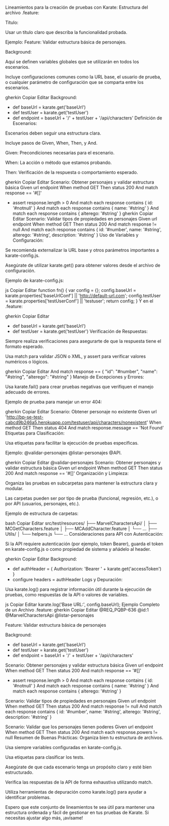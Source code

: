 Lineamientos para la creación de pruebas con Karate:
Estructura del archivo .feature:

Título:

Usar un título claro que describa la funcionalidad probada.

Ejemplo: Feature: Validar estructura básica de personajes.

Background:

Aquí se definen variables globales que se utilizarán en todos los escenarios.

Incluye configuraciones comunes como la URL base, el usuario de prueba, o cualquier parámetro de configuración que se comparta entre los escenarios.

gherkin
Copiar
Editar
Background:
* def baseUrl = karate.get('baseUrl')
* def testUser = karate.get('testUser')
* def endpoint = baseUrl + '/' + testUser + '/api/characters'
  Definición de Escenarios:

Escenarios deben seguir una estructura clara.

Incluye pasos de Given, When, Then, y And.

Given: Precondiciones necesarias para el escenario.

When: La acción o método que estamos probando.

Then: Verificación de la respuesta o comportamiento esperado.

gherkin
Copiar
Editar
Scenario: Obtener personajes y validar estructura básica
Given url endpoint
When method GET
Then status 200
And match response == '#[]'
* assert response.length > 0
  And match each response contains { id: '#notnull' }
  And match each response contains { name: '#string' }
  And match each response contains { alterego: '#string' }
  gherkin
  Copiar
  Editar
  Scenario: Validar tipos de propiedades en personajes
  Given url endpoint
  When method GET
  Then status 200
  And match response != null
  And match each response contains {
  id: '#number',
  name: '#string',
  alterego: '#string',
  description: '#string'
  }
  Uso de Variables y Configuración:

Se recomienda externalizar la URL base y otros parámetros importantes a karate-config.js.

Asegúrate de utilizar karate.get() para obtener valores desde el archivo de configuración.

Ejemplo de karate-config.js:

js
Copiar
Editar
function fn() {
var config = {};
config.baseUrl = karate.properties['baseUrlConf'] || 'http://default-url.com';
config.testUser = karate.properties['testUserConf'] || 'testuser';
return config;
}
Y en el .feature:

gherkin
Copiar
Editar
* def baseUrl = karate.get('baseUrl')
* def testUser = karate.get('testUser')
  Verificación de Respuestas:

Siempre realiza verificaciones para asegurarte de que la respuesta tiene el formato esperado.

Usa match para validar JSON o XML, y assert para verificar valores numéricos o lógicos.

gherkin
Copiar
Editar
And match response == { "id": "#number", "name": "#string", "alterego": "#string" }
Manejo de Excepciones y Errores:

Usa karate.fail() para crear pruebas negativas que verifiquen el manejo adecuado de errores.

Ejemplo de prueba para manejar un error 404:

gherkin
Copiar
Editar
Scenario: Obtener personaje no existente
Given url 'http://bp-se-test-cabcd9b246a5.herokuapp.com/testuser/api/characters/nonexistent'
When method GET
Then status 404
And match response.message == 'Not Found'
Etiquetas para Clasificación:

Usa etiquetas para facilitar la ejecución de pruebas específicas.

Ejemplo: @validar-personajes @listar-personajes @API.

gherkin
Copiar
Editar
@validar-personajes
Scenario: Obtener personajes y validar estructura básica
Given url endpoint
When method GET
Then status 200
And match response == '#[]'
Organización y Limpieza:

Organiza las pruebas en subcarpetas para mantener la estructura clara y modular.

Las carpetas pueden ser por tipo de prueba (funcional, regresión, etc.), o por API (usuarios, personajes, etc.).

Ejemplo de estructura de carpetas:

bash
Copiar
Editar
src/test/resources/
├── MarvelCharactersApi/
│   ├── MCGetCharacters.feature
│   ├── MCAddCharacter.feature
│   └── ...
├── Utils/
│   └── helpers.js
└── ...
Consideraciones para API con Autenticación:

Si la API requiere autenticación (por ejemplo, token Bearer), guarda el token en karate-config.js o como propiedad de sistema y añádelo al header.

gherkin
Copiar
Editar
Background:
* def authHeader = { Authorization: 'Bearer ' + karate.get('accessToken') }
* configure headers = authHeader
  Logs y Depuración:

Usa karate.log() para registrar información útil durante la ejecución de pruebas, como respuestas de la API o valores de variables.

js
Copiar
Editar
karate.log('Base URL:', config.baseUrl);
Ejemplo Completo de un Archivo .feature:
gherkin
Copiar
Editar
@REQ_PQBP-636
@id:1
@MarvelCharactersApi
@listar-personajes

Feature: Validar estructura básica de personajes

Background:
* def baseUrl = karate.get('baseUrl')
* def testUser = karate.get('testUser')
* def endpoint = baseUrl + '/' + testUser + '/api/characters'

Scenario: Obtener personajes y validar estructura básica
Given url endpoint
When method GET
Then status 200
And match response == '#[]'
* assert response.length > 0
  And match each response contains { id: '#notnull' }
  And match each response contains { name: '#string' }
  And match each response contains { alterego: '#string' }

Scenario: Validar tipos de propiedades en personajes
Given url endpoint
When method GET
Then status 200
And match response != null
And match each response contains {
id: '#number',
name: '#string',
alterego: '#string',
description: '#string'
}

Scenario: Validar que los personajes tienen poderes
Given url endpoint
When method GET
Then status 200
And match each response.powers != null
Resumen de Buenas Prácticas:
Organiza bien tu estructura de archivos.

Usa siempre variables configuradas en karate-config.js.

Usa etiquetas para clasificar los tests.

Asegúrate de que cada escenario tenga un propósito claro y esté bien estructurado.

Verifica las respuestas de la API de forma exhaustiva utilizando match.

Utiliza herramientas de depuración como karate.log() para ayudar a identificar problemas.

Espero que este conjunto de lineamientos te sea útil para mantener una estructura ordenada y fácil de gestionar en tus pruebas de Karate. Si necesitas ajustar algo más, ¡avísame!
